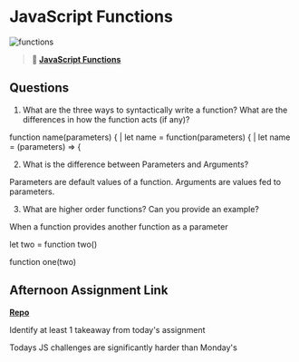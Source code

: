 # JavaScript Functions

![functions](https://bcw.blob.core.windows.net/public/img/function-anatomy.jpg)

> **📖 [JavaScript Functions](https://codeworksacademy.com/fs-student-guide/resources/wk2/02-Functions)**

## Questions

1. What are the three ways to syntactically write a function? What are the differences in how the function acts (if any)?

function name(parameters) { | let name = function(parameters) { | let name = (parameters) => {

2. What is the difference between Parameters and Arguments?

Parameters are default values of a function. Arguments are values fed to parameters.

3. What are higher order functions? Can you provide an example?

When a function provides another function as a parameter

let two = function two()

function one(two)

## Afternoon Assignment Link

**[Repo](https://github.com/ryanmera3/witwics-2)**

Identify at least 1 takeaway from today's assignment

Todays JS challenges are significantly harder than Monday's